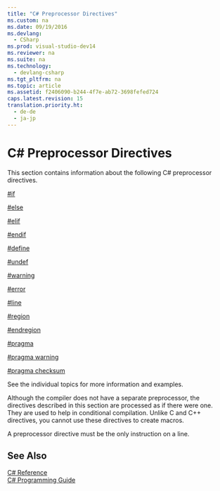 ```yaml
---
title: "C# Preprocessor Directives"
ms.custom: na
ms.date: 09/19/2016
ms.devlang: 
  - CSharp
ms.prod: visual-studio-dev14
ms.reviewer: na
ms.suite: na
ms.technology: 
  - devlang-csharp
ms.tgt_pltfrm: na
ms.topic: article
ms.assetid: f2406090-b244-4f7e-ab72-3698fefed724
caps.latest.revision: 15
translation.priority.ht: 
  - de-de
  - ja-jp
---
```

# C# Preprocessor Directives
This section contains information about the following C# preprocessor directives.  
  
 [#if](../vs140/#if--C#-Reference-.md)  
  
 [#else](../vs140/#else--C#-Reference-.md)  
  
 [#elif](../vs140/#elif--C#-Reference-.md)  
  
 [#endif](../vs140/#endif--C#-Reference-.md)  
  
 [#define](../vs140/#define--C#-Reference-.md)  
  
 [#undef](../vs140/#undef--C#-Reference-.md)  
  
 [#warning](../vs140/#warning--C#-Reference-.md)  
  
 [#error](../vs140/#error--C#-Reference-.md)  
  
 [#line](../vs140/#line--C#-Reference-.md)  
  
 [#region](../vs140/#region--C#-Reference-.md)  
  
 [#endregion](../vs140/#endregion--C#-Reference-.md)  
  
 [#pragma](../vs140/#pragma--C#-Reference-.md)  
  
 [#pragma warning](../vs140/#pragma-warning--C#-Reference-.md)  
  
 [#pragma checksum](../vs140/#pragma-checksum--C#-Reference-.md)  
  
 See the individual topics for more information and examples.  
  
 Although the compiler does not have a separate preprocessor, the directives described in this section are processed as if there were one. They are used to help in conditional compilation. Unlike C and C++ directives, you cannot use these directives to create macros.  
  
 A preprocessor directive must be the only instruction on a line.  
  
## See Also  
 [C# Reference](../vs140/C#-Reference.md)   
 [C# Programming Guide](../vs140/C#-Programming-Guide.md)